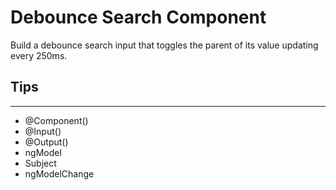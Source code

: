 # Debounce Search Component

Build a debounce search input that toggles the parent of its value updating every 250ms.

## Tips

---

- @Component()
- @Input()
- @Output()
- ngModel
- Subject
- ngModelChange
